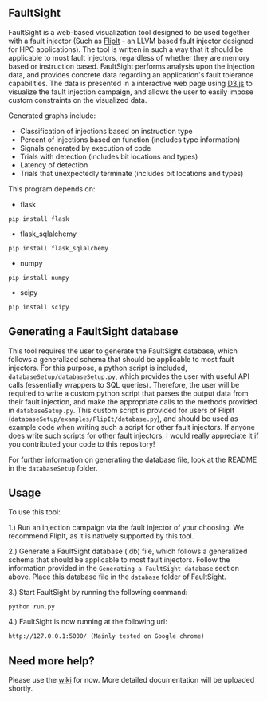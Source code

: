 FaultSight
-----------

FaultSight is a web-based visualization tool designed to be used together with a fault injector (Such as [FlipIt](https://github.com/aperson40/FlipIt) - an LLVM based fault injector designed for HPC applications). The tool is written in such a way that it should be applicable to most fault injectors, regardless of whether they are memory based or instruction based. FaultSight performs analysis upon the injection data, and provides concrete data regarding an application's fault tolerance capabilities. The data is presented in a interactive web page using [D3.js](http://d3js.org) to visualize the fault injection campaign, and allows the user to easily impose custom constraints on the visualized data.

Generated graphs include:

- Classification of injections based on instruction type
- Percent of injections based on function (includes type information)
- Signals generated by execution of code
- Trials with detection (includes bit locations and types)
- Latency of detection
- Trials that unexpectedly terminate (includes bit locations and types)


This program depends on:

- flask
```
pip install flask
```
- flask_sqlalchemy
```
pip install flask_sqlalchemy
```
- numpy
```
pip install numpy
```
- scipy
```
pip install scipy
```

Generating a FaultSight database
-----
This tool requires the user to generate the FaultSight database, which follows a generalized schema that should be applicable to most fault injectors. For this purpose, a python script is included, `databaseSetup/databaseSetup.py`, which provides the user with useful API calls (essentially wrappers to SQL queries). Therefore, the user will be required to write a custom python script that parses the output data from their fault injection, and make the appropriate calls to the methods provided in `databaseSetup.py`. This custom script is provided for users of FlipIt (`databaseSetup/examples/FlipIt/database.py`), and should be used as example code when writing such a script for other fault injectors. If anyone does write such scripts for other fault injectors, I would really appreciate it if you contributed your code to this repository!

For further information on generating the database file, look at the README in the `databaseSetup` folder.


Usage
-----

To use this tool:

1.) Run an injection campaign via the fault injector of your choosing. We recommend FlipIt, as it is natively supported by this tool.

2.) Generate a FaultSight database (.db) file, which follows a generalized schema that should be applicable to most fault injectors. Follow the information provided in the `Generating a FaultSight database` section above. Place this database file in the `database` folder of FaultSight.

3.) Start FaultSight by running the following command:

```
python run.py
```

4.) FaultSight is now running at the following url:

```
http://127.0.0.1:5000/ (Mainly tested on Google chrome)
```

Need more help?
-----
Please use the [wiki](https://github.com/einarhorn/FaultSight/wiki) for now. More detailed documentation will be uploaded shortly.

